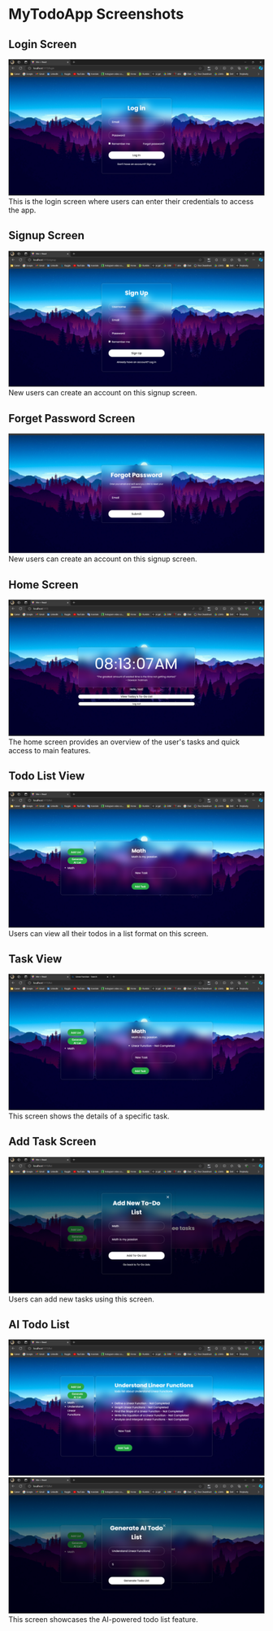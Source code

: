 # MyTodoApp Screenshots

## Login Screen
![Login Screen](GIThub/login.png)
This is the login screen where users can enter their credentials to access the app.

## Signup Screen
![Signup Screen](GIThub/signup.png)
New users can create an account on this signup screen.

## Forget Password Screen
![Signup Screen](GIThub/Fpass.png)
New users can create an account on this signup screen.

## Home Screen
![Home Screen](GIThub/homepage.png)
The home screen provides an overview of the user's tasks and quick access to main features.

## Todo List View
![Todo List View](GIThub/todolistview.png)
Users can view all their todos in a list format on this screen.

## Task View
![Task View](GIThub/task.png)
This screen shows the details of a specific task.

## Add Task Screen
![Add Task Screen](GIThub/addtodolist.png)
Users can add new tasks using this screen.

## AI Todo List
![AI Todo List](GIThub/AITASKS.png)
![AI Todo List](GIThub/AITOdOLIST.png)
This screen showcases the AI-powered todo list feature.
